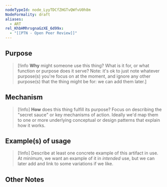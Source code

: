 ```yaml
---
nodeTypeId: node_LyyTDCfZHGTvQWfvU0h8m
NodeFormality: draft
aliases:
  - ART
rel_KhbHMhrsgnaGzXE_6d99x:
  - "[[PTN - Open Peer Review]]"
---
```

## Purpose
> [!info **Why** might someone use this thing? What is it for, or what function or purpose does it serve? Note: it's ok to just note whatever purpose(s) you're focus on at the moment, and ignore any other purpose(s) that the thing might be for: we can add them later.]


## Mechanism
> [!info] **How** does this thing fulfill its purpose? Focus on describing the "secret sauce" or key mechanisms of action. Ideally we'd map them to one or more underlying conceptual or design patterns that explain how it works.

## Example(s) of usage
> [!info] Describe at least one concrete example of this artifact in use. At minimum, we want an example of it in *intended* use, but we can later add and link to some variations if we like.

## Other Notes